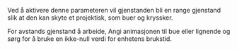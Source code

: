 Ved å aktivere denne parameteren vil gjenstanden bli en range gjenstand slik at den kan skyte et projektisk, som buer og kryssker.

For avstands gjenstand å arbeide, Angi animasjonen til bue eller lignende og sørg for å bruke en ikke-null verdi for enhetens brukstid.
